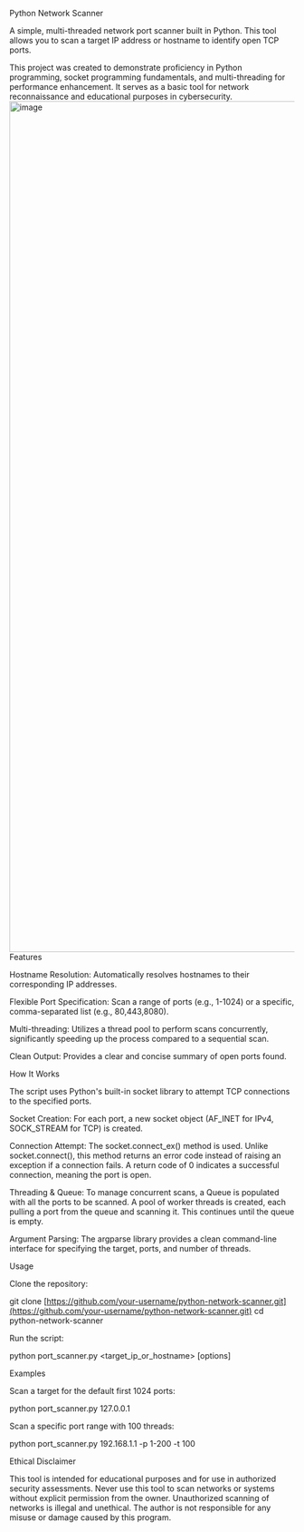 Python Network Scanner

A simple, multi-threaded network port scanner built in Python. This tool allows you to scan a target IP address or hostname to identify open TCP ports.

This project was created to demonstrate proficiency in Python programming, socket programming fundamentals, and multi-threading for performance enhancement. It serves as a basic tool for network reconnaissance and educational purposes in cybersecurity.
<img width="2048" height="1500" alt="image" src="https://github.com/user-attachments/assets/5851e2cf-7ad8-450e-aa94-448b379880db" />
Features

Hostname Resolution: Automatically resolves hostnames to their corresponding IP addresses.

Flexible Port Specification: Scan a range of ports (e.g., 1-1024) or a specific, comma-separated list (e.g., 80,443,8080).

Multi-threading: Utilizes a thread pool to perform scans concurrently, significantly speeding up the process compared to a sequential scan.

Clean Output: Provides a clear and concise summary of open ports found.

How It Works

The script uses Python's built-in socket library to attempt TCP connections to the specified ports.

Socket Creation: For each port, a new socket object (AF_INET for IPv4, SOCK_STREAM for TCP) is created.

Connection Attempt: The socket.connect_ex() method is used. Unlike socket.connect(), this method returns an error code instead of raising an exception if a connection fails. A return code of 0 indicates a successful connection, meaning the port is open.

Threading & Queue: To manage concurrent scans, a Queue is populated with all the ports to be scanned. A pool of worker threads is created, each pulling a port from the queue and scanning it. This continues until the queue is empty.

Argument Parsing: The argparse library provides a clean command-line interface for specifying the target, ports, and number of threads.

Usage

Clone the repository:

git clone [https://github.com/your-username/python-network-scanner.git](https://github.com/your-username/python-network-scanner.git)
cd python-network-scanner


Run the script:

python port_scanner.py <target_ip_or_hostname> [options]


Examples

Scan a target for the default first 1024 ports:

python port_scanner.py 127.0.0.1


Scan a specific port range with 100 threads:

python port_scanner.py 192.168.1.1 -p 1-200 -t 100


Ethical Disclaimer

This tool is intended for educational purposes and for use in authorized security assessments. Never use this tool to scan networks or systems without explicit permission from the owner. Unauthorized scanning of networks is illegal and unethical. The author is not responsible for any misuse or damage caused by this program.
